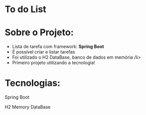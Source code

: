 # To do List
# Sobre o Projeto:
   <ul>
    <li> Lista de tarefa com framework: <strong> Spring Boot </strong> </li>
    <li> É possível criar e listar tarefas </li>
   <li>  Foi utilizado o H2 DataBase, banco de dados em memória /li>
   <li>  Primeiro projeto utilizando a tecnologia!  </li>
</ul>

# Tecnologias:
<p> Spring Boot </p>
<p> H2 Memory DataBase </p>
